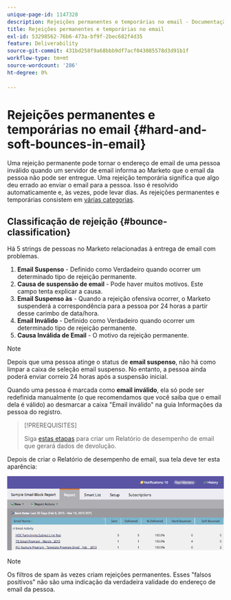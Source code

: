 ```yaml
---
unique-page-id: 1147328
description: Rejeições permanentes e temporárias no email - Documentação do Marketo - Documentação do produto
title: Rejeições permanentes e temporárias no email
exl-id: 53298562-76b6-473a-bf9f-2bec682f4d35
feature: Deliverability
source-git-commit: 431bd258f9a68bbb9df7acf043085578d3d91b1f
workflow-type: tm+mt
source-wordcount: '286'
ht-degree: 0%

---
```


# Rejeições permanentes e temporárias no email {#hard-and-soft-bounces-in-email}

Uma rejeição permanente pode tornar o endereço de email de uma pessoa inválido quando um servidor de email informa ao Marketo que o email da pessoa não pode ser entregue. Uma rejeição temporária significa que algo deu errado ao enviar o email para a pessoa. Isso é resolvido automaticamente e, às vezes, pode levar dias. As rejeições permanentes e temporárias consistem em [várias categorias](https://nation.marketo.com/t5/Knowledgebase/Maintaining-a-Directory-of-Leads-Bouncing-Emails/ta-p/300838).

## Classificação de rejeição {#bounce-classification}

Há 5 strings de pessoas no Marketo relacionadas à entrega de email com problemas.

1. **Email Suspenso** - Definido como Verdadeiro quando ocorrer um determinado tipo de rejeição permanente.
1. **Causa de suspensão de email** - Pode haver muitos motivos. Este campo tenta explicar a causa.
1. **Email Suspenso às** - Quando a rejeição ofensiva ocorrer, o Marketo suspenderá a correspondência para a pessoa por 24 horas a partir desse carimbo de data/hora.
1. **Email Inválido** - Definido como Verdadeiro quando ocorrer um determinado tipo de rejeição permanente.
1. **Causa Inválida de Email** - O motivo da rejeição permanente.

>[!NOTE]
>
>Depois que uma pessoa atinge o status de **email suspenso**, não há como limpar a caixa de seleção email suspenso. No entanto, a pessoa ainda poderá enviar correio 24 horas após a suspensão inicial.
>
>Quando uma pessoa é marcada como **email inválido**, ela só pode ser redefinida manualmente (o que recomendamos que você saiba que o email dela é válido) ao desmarcar a caixa &quot;Email inválido&quot; na guia Informações da pessoa do registro.

>[!PREREQUISITES]
>
>Siga [estas etapas](/help/marketo/product-docs/email-marketing/email-programs/email-program-data/email-performance-report.md) para criar um Relatório de desempenho de email que gerará dados de devolução.

Depois de criar o Relatório de desempenho de email, sua tela deve ter esta aparência:

![](assets/soft-hard-bounce.png)

>[!NOTE]
>
>Os filtros de spam às vezes criam rejeições permanentes. Esses &quot;falsos positivos&quot; não são uma indicação da verdadeira validade do endereço de email da pessoa.
